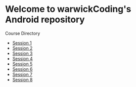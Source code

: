 Welcome to warwickCoding's Android repository
=============================================

Course Directory

- [Session 1](https://github.com/warwickcoding/android/blob/master/slides/WarwickCoding%20Android%201.pdf)
- [Session 2](https://github.com/warwickcoding/android/blob/master/slides/WarwickCoding%20Android%202.pdf)
- [Session 3](https://github.com/warwickcoding/android/blob/master/slides/WarwickCoding%20Android%203.pdf)
- [Session 4](https://github.com/warwickcoding/android/blob/master/slides/WarwickCoding%20Android%204.pdf)
- [Session 5](https://github.com/warwickcoding/android/blob/master/slides/WarwickCoding%20Android%205.pdf)
- [Session 6](https://github.com/warwickcoding/android/blob/master/slides/WarwickCoding%20Android%206.pdf)
- [Session 7](https://github.com/warwickcoding/android/blob/master/slides/WarwickCoding%20Android%207.pdf)
- [Session 8](https://github.com/warwickcoding/android/blob/master/slides/WarwickCoding%20Android%208.pdf)

